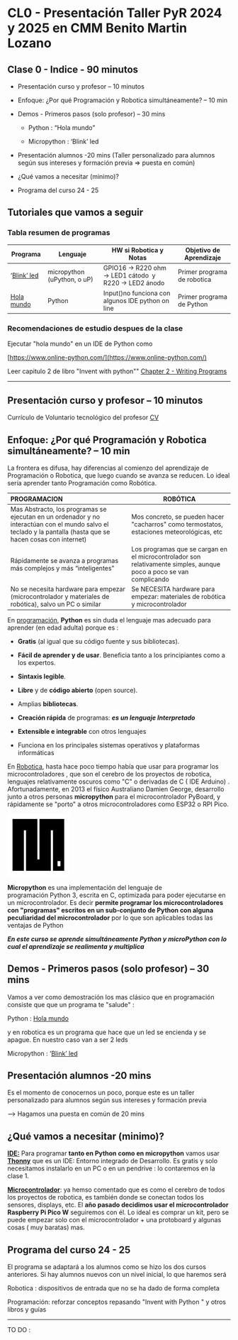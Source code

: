 # CL0 - Presentación Taller PyR 2024 y 2025 en CMM Benito Martin Lozano

## Clase 0 - Indice - 90 minutos

- Presentación curso y profesor – 10 minutos

- Enfoque: ¿Por qué Programación y Robotica simultáneamente? – 10 min

- Demos - Primeros pasos (solo profesor) – 30 mins
  
  - Python : “Hola mundo”
  
  - Micropython : ‘Blink’ led

- Presentación alumnos -20 mins
(Taller personalizado para alumnos según sus intereses y formación previa => puesta en común)

- ¿Qué vamos a necesitar (minimo)?

- Programa del curso 24 - 25

## Tutoriales que vamos a seguir

### Tabla resumen de programas

| Programa   | Lenguaje                    | HW si Robotica y Notas                                  | Objetivo de Aprendizaje     |
| ---------- | --------------------------- | ------------------------------------------------------- | --------------------------- |
| ‘[Blink’ led](./R_2425CL0_Exblink_v1_2.py)  | micropython (uPython, o uP) | GPIO16 -> R220 ohm -> LED1 cátodo  y R220 -> LED2 ánodo | Primer programa de robotica |
| [Hola mundo](./P_2425CL0_hola.py) | Python                      | Input()no funciona con algunos IDE python on line       | Primer programa de Python   |

### Recomendaciones de estudio despues de la clase

Ejecutar "hola mundo" en un IDE de Python como

[https://www.online-python.com/](https://www.online-python.com/)

Leer capitulo 2 de libro "Invent with python"" [Chapter 2 - Writing Programs](https://inventwithpython.com/invent4thed/chapter2.html)

---

## Presentación curso y profesor – 10 minutos

Currículo de Voluntario tecnológico del profesor [CV](./doc/CV_JCSP_Voluntario_20240906.pdf)

## Enfoque: ¿Por qué Programación y Robotica simultáneamente? – 10 min

La frontera es difusa, hay diferencias al comienzo del aprendizaje de Programación o
Robotica, que luego cuando se avanza se reducen. Lo ideal sería aprender tanto
Programación como Robótica.

| PROGRAMACION                                                                                                                                                  | ROBÓTICA                                                                                                            |
|:------------------------------------------------------------------------------------------------------------------------------------------------------------- | ------------------------------------------------------------------------------------------------------------------- |
| Mas Abstracto, los programas se ejecutan en un ordenador y no interactúan con el mundo salvo el teclado y la pantalla (hasta que se hacen cosas con internet) | Mos concreto, se pueden hacer "cacharros" como termostatos, estaciones meteorológicas, etc                          |
| Rápidamente se avanza a programas más complejos y más “inteligentes”                                                                                          | Los programas que se cargan en el microcontrolador son relativamente simples, aunque poco a poco se van complicando |
| No se necesita hardware para empezar (microcontrolador y materiales de robótica), salvo un PC o similar                                                       | Se NECESITA hardware para empezar: materiales de robótica y microcontrolador                                        |

En <u>programación</u>, **Python** es sin duda el lenguaje mas adecuado para aprender (en edad adulta) porque es :

- **Gratis** (al igual que su código fuente y sus bibliotecas).

- **Fácil de aprender y de usar**. Beneficia tanto a los principiantes como a los expertos.

- **Sintaxis legible**.

- **Libre** y de **código abierto** (open source).

- Amplias **bibliotecas**.

- **Creación rápida** de programas: ***es un lenguaje Interpretado***

- **Extensible e integrable** con otros lenguajes

- Funciona en los principales sistemas operativos y plataformas informáticas

En <u>Robotica</u>, hasta hace poco tiempo había que usar para programar los microcontroladores , que son el cerebro de los proyectos de robotica, lenguajes relativamente oscuros como "C" o derivadas de C ( IDE Arduino) . Afortunadamente, en 2013 el físico Australiano Damien George, desarrollo junto a otros personas **micropython** para el microcontrolador PyBoard, y rápidamente se "porto" a otros microcontroladores como ESP32 o RPI Pico.

<img src="./doc/MicroPython_new_logo.jpg" title="" alt="" width="140">

**Micropython** es una implementación del lenguaje de programación Python 3, escrita en C, optimizada para poder ejecutarse en un microcontrolador. Es decir **permite programar los microcontroladores con "programas" escritos en un sub-conjunto de Python con alguna peculiaridad del microcontrolador** por lo que son aplicables todas las ventajas de Python

***En este curso se aprende simultáneamente Python y microPython con lo cual el aprendizaje se realimenta y multiplica***

## Demos - Primeros pasos (solo profesor) – 30 mins

Vamos a ver como demostración los mas clásico que en programación consiste que que un programa te "salude" : 

Python : [Hola mundo](./P_2425CL0_hola.py)



y en robotica es un programa que hace que un led se encienda y se apague. En nuestro caso van a ser 2 leds

Micropython : ‘[Blink’ led](./R_2425CL0_Exblink_v1_2.py)



## Presentación alumnos -20 mins

Es el momento de conocernos un poco, porque este es un taller personalizado para alumnos según sus intereses y formación previa 

--> Hagamos una puesta en común de 20 mins

## ¿Qué vamos a necesitar (minimo)?

<u>**IDE:**</u> Para programar **tanto en Python como en micropython** vamos usar **<u>Thonny</u>** que es un IDE: Entorno integrado de Desarrollo. Es gratis y solo necesitamos instalarlo en un PC o en un pendrive : lo contaremos en la clase 1.



**<u>Microcontrolador</u>**: ya hemso comentado que es como el cerebro de todos los proyectos de robotica, es también donde se conectan todos los sensores, displays, etc. El **año pasado decidimos usar el microcontrolador Raspberry Pi Pico W** seguiremos con él. Lo ideal es comprar un kit, pero se puede empezar solo con el microcontrolador + una protoboard y algunas cosas ( muy baratas) mas.



## Programa del curso 24 - 25

El programa se adaptará a los alumnos como se hizo los dos cursos anteriores. Si hay alumnos nuevos con un nivel inicial, lo que haremos será 

Robotica : dispositivos de entrada que no se ha dado de forma completa

Programación: reforzar conceptos repasando "Invent with Python " y otros libros y guías



---

TO DO :
